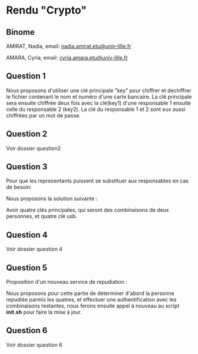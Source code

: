 # Rendu "Crypto"

## Binome

AMIRAT, Nadia, email: nadia.amirat.etu@univ-lille.fr

AMARA, Cyria, email: cyria.amara.etu@univ-lille.fr


## Question 1

Nous proposons d'utiliser une clé principale "key" pour chiffrer et dechiffrer le fichier contenant le nom et numéro d'une carte bancaire.
La clé principale sera ensuite chiffrée deux fois avec la clé(key1)  d'une responsable 1 ensuite celle du responsable 2 (key2).
La clé du responsable 1 et 2 sont eux aussi chiffrées par un mot de passe.

## Question 2

Voir dossier question2

## Question 3

Pour que les representants puissent se substituer aux responsables en cas de besoin:

Nous proposons la solution suivante :

Avoir quatre clés principales, qui seront des combinaisons de deux personnes, et quatre clé usb.

## Question 4

Voir dossier question 4

## Question 5

Proposition d'un nouveau service de repudiation :

Nous proposons pour cette partie de determiner d'abord la personne repudiée parmis les quatres, et effectuer une authentification avec les combinaisons restantes, nous ferons ensuite appel à nouveau au script **init.sh** pour faire la mise à jour.

## Question 6

Voir dossier question 6